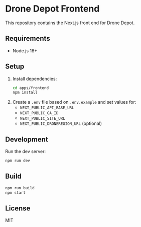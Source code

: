# Drone Depot Frontend

This repository contains the Next.js front end for Drone Depot.

## Requirements
- Node.js 18+

## Setup
1. Install dependencies:
   ```bash
   cd apps/frontend
   npm install
   ```
2. Create a `.env` file based on `.env.example` and set values for:
   - `NEXT_PUBLIC_API_BASE_URL`
   - `NEXT_PUBLIC_GA_ID`
   - `NEXT_PUBLIC_SITE_URL`
   - `NEXT_PUBLIC_DRONEREGION_URL` (optional)

## Development
Run the dev server:
```bash
npm run dev
```

## Build
```bash
npm run build
npm start
```

## License
MIT
